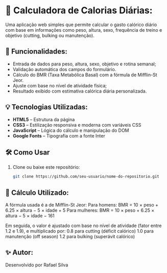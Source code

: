 # 🧮 Calculadora de Calorias Diárias:

Uma aplicação web simples que permite calcular o gasto calórico diário com base em informações como peso, altura, sexo, frequência de treino e objetivo (cutting, bulking ou manutenção).

## 📌 Funcionalidades:

- Entrada de dados para peso, altura, sexo, objetivo e rotina semanal;
- Validação automática dos campos do formulário.
- Cálculo do BMR (Taxa Metabólica Basal) com a fórmula de Mifflin-St Jeor.
- Ajuste com base no nível de atividade física;
- Resultado exibido com estimativa calórica diária personalizada.

## 💡 Tecnologias Utilizadas:

- **HTML5** – Estrutura da página
- **CSS3** – Estilização responsiva e moderna com variáveis CSS
- **JavaScript** – Lógica do cálculo e manipulação do DOM
- **Google Fonts** – Tipografia com a fonte Inter

## 🛠 Como Usar

1. Clone ou baixe este repositório:
   ```bash
   git clone https://github.com/seu-usuario/nome-do-repositorio.git

## 📌 Cálculo Utilizado:

A fórmula usada é a de Mifflin-St Jeor:
Para homens: BMR = 10 × peso + 6.25 × altura − 5 × idade + 5
Para mulheres: BMR = 10 × peso + 6.25 × altura − 5 × idade − 161

Em seguida, o valor é ajustado com base no nível de atividade (fator entre 1.2 e 1.9), e multiplicado por:
0.8 para cutting (déficit calórico)
1.0 para manutenção (off season)
1.2 para bulking (superávit calórico)

## ✨ Autor:
Desenvolvido por Rafael Silva
